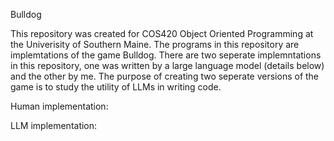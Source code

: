 Bulldog

This repository was created for COS420 Object Oriented Programming at the Univerisity of Southern Maine. The programs in this repository are implemtations of the game Bulldog. 
There are two seperate implemntations in this repository, one was written by a large language model (details below) and the other by me. The purpose of creating two seperate versions of the game is to study the utility of LLMs in writing code. 

Human implementation:

LLM implementation:
